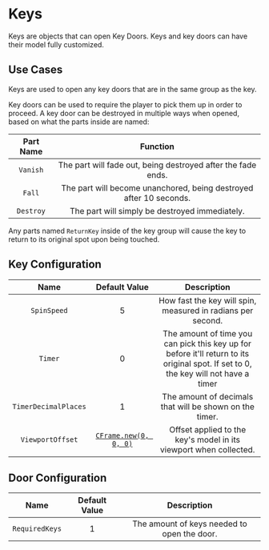 # Keys

Keys are objects that can open Key Doors. Keys and key doors can have their model fully customized.

## Use Cases

Keys are used to open any key doors that are in the same group as the key.

Key doors can be used to require the player to pick them up in order to proceed.
A key door can be destroyed in multiple ways when opened, based on what the parts inside are named:

| Part Name | Function
|:-----:|:-----:
| `Vanish` | The part will fade out, being destroyed after the fade ends.
| `Fall` | The part will become unanchored, being destroyed after 10 seconds.
| `Destroy` | The part will simply be destroyed immediately.

Any parts named `ReturnKey` inside of the key group will cause the key to return to its original spot upon being touched.

## Key Configuration

| Name | Default Value | Description
|:-----:|:-----:|:-----:
| `SpinSpeed` | 5 | How fast the key will spin, measured in radians per second.
| `Timer` | 0 | The amount of time you can pick this key up for before it'll return to its original spot. If set to 0, the key will not have a timer
| `TimerDecimalPlaces` | 1 | The amount of decimals that will be shown on the timer.
| `ViewportOffset` | [`CFrame.new(0, 0, 0)`](https://create.roblox.com/docs/reference/engine/datatypes/CFrame) | Offset applied to the key's model in its viewport when collected.

## Door Configuration

| Name | Default Value | Description
|:-----:|:-----:|:-----:
| `RequiredKeys` | 1 | The amount of keys needed to open the door.
